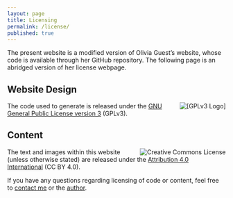 ```yaml
---
layout: page
title: Licensing
permalink: /license/
published: true
---
```


The present website is a modified version of Olivia Guest’s website, whose code is available through her GitHub repository. The following page is an abridged version of her license webpage.

<h2>Website Design</h2>

<a href="//www.gnu.org/licenses/gpl-3.0.en.html"><img class="imgright" src="//www.gnu.org/graphics/gplv3-127x51.png" alt=" [GPLv3 Logo] " style="float: right; padding-left: 1em;"></a>

The code used to generate is released under the <a href="//www.gnu.org/licenses/gpl-3.0.en.html">GNU General Public License version 3</a> (GPLv3).


<h2>Content</h2>

<a rel="license" href="http://creativecommons.org/licenses/by/4.0/"><img alt="Creative Commons License" style="float: right; padding-left: 1em;" src="https://i.creativecommons.org/l/by/4.0/88x31.png" /></a>

The text and images within this website (unless otherwise stated) are released under the <a href="http://creativecommons.org/licenses/by/4.0/">Attribution 4.0 International</a> (CC BY 4.0).

If you have any questions regarding licensing of code or content, feel free to <a href="mailto:thibault.meyrat@gmail.com" target="_top">contact me</a> or the <a href="mailto:contact@oliviaguest.com?Subject=Licensing" target="_top">author</a>.